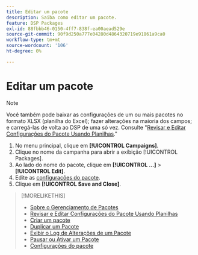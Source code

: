 ```yaml
---
title: Editar um pacote
description: Saiba como editar um pacote.
feature: DSP Packages
exl-id: 88fbbb46-0150-4ff7-838f-ea00aead529e
source-git-commit: 90f9d250a777e04280d4864320719e91861a9ca0
workflow-type: tm+mt
source-wordcount: '106'
ht-degree: 0%

---
```


# Editar um pacote

>[!NOTE]
>
>Você também pode baixar as configurações de um ou mais pacotes no formato XLSX (planilha do Excel); fazer alterações na maioria dos campos; e carregá-las de volta ao DSP de uma só vez. Consulte &quot;[Revisar e Editar Configurações do Pacote Usando Planilhas](package-qa.md).&quot;

1. No menu principal, clique em **[!UICONTROL Campaigns]**.
1. Clique no nome da campanha para abrir a exibição [!UICONTROL Packages].
1. Ao lado do nome do pacote, clique em **[!UICONTROL ...]** > **[!UICONTROL Edit]**.
1. Edite as [configurações do pacote](package-settings.md).
1. Clique em **[!UICONTROL Save and Close]**.

>[!MORELIKETHIS]
>
>* [Sobre o Gerenciamento de Pacotes](package-about.md)
>* [Revisar e Editar Configurações do Pacote Usando Planilhas](/help/dsp/campaign-management/packages/package-qa.md)
>* [Criar um pacote](package-create.md)
>* [Duplicar um Pacote](package-duplicate.md)
>* [Exibir o Log de Alterações de um Pacote](package-change-log.md)
>* [Pausar ou Ativar um Pacote](package-pause-activate.md)
>* [Configurações do pacote](package-settings.md)
